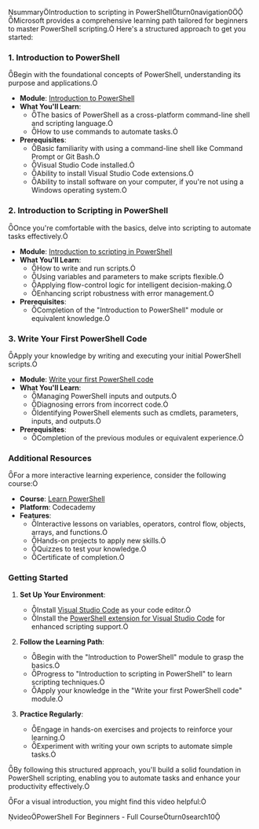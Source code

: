 ​summaryIntroduction to scripting in PowerShellturn0navigation0 Microsoft provides a comprehensive learning path tailored for beginners to master PowerShell scripting. Here's a structured approach to get you started:

### 1. **Introduction to PowerShell**

Begin with the foundational concepts of PowerShell, understanding its purpose and applications.

- **Module**: [Introduction to PowerShell](https://learn.microsoft.com/en-us/training/modules/introduction-to-powershell/)
- **What You'll Learn**:
    - The basics of PowerShell as a cross-platform command-line shell and scripting language.
    - How to use commands to automate tasks.
- **Prerequisites**:
    - Basic familiarity with using a command-line shell like Command Prompt or Git Bash.
    - Visual Studio Code installed.
    - Ability to install Visual Studio Code extensions.
    - Ability to install software on your computer, if you're not using a Windows operating system.

### 2. **Introduction to Scripting in PowerShell**

Once you're comfortable with the basics, delve into scripting to automate tasks effectively.

- **Module**: [Introduction to scripting in PowerShell](https://learn.microsoft.com/en-us/training/modules/script-with-powershell/)
- **What You'll Learn**:
    - How to write and run scripts.
    - Using variables and parameters to make scripts flexible.
    - Applying flow-control logic for intelligent decision-making.
    - Enhancing script robustness with error management.
- **Prerequisites**:
    - Completion of the "Introduction to PowerShell" module or equivalent knowledge.

### 3. **Write Your First PowerShell Code**

Apply your knowledge by writing and executing your initial PowerShell scripts.

- **Module**: [Write your first PowerShell code](https://learn.microsoft.com/en-us/training/modules/powershell-write-first/)
- **What You'll Learn**:
    - Managing PowerShell inputs and outputs.
    - Diagnosing errors from incorrect code.
    - Identifying PowerShell elements such as cmdlets, parameters, inputs, and outputs.
- **Prerequisites**:
    - Completion of the previous modules or equivalent experience.

### Additional Resources

For a more interactive learning experience, consider the following course:

- **Course**: [Learn PowerShell](https://www.codecademy.com/learn/learn-powershell)
- **Platform**: Codecademy
- **Features**:
    - Interactive lessons on variables, operators, control flow, objects, arrays, and functions.
    - Hands-on projects to apply new skills.
    - Quizzes to test your knowledge.
    - Certificate of completion.

### Getting Started

1. **Set Up Your Environment**:
    
    - Install [Visual Studio Code](https://code.visualstudio.com/) as your code editor.
    - Install the [PowerShell extension for Visual Studio Code](https://marketplace.visualstudio.com/items?itemName=ms-vscode.PowerShell) for enhanced scripting support.
2. **Follow the Learning Path**:
    
    - Begin with the "Introduction to PowerShell" module to grasp the basics.
    - Progress to "Introduction to scripting in PowerShell" to learn scripting techniques.
    - Apply your knowledge in the "Write your first PowerShell code" module.
3. **Practice Regularly**:
    
    - Engage in hands-on exercises and projects to reinforce your learning.
    - Experiment with writing your own scripts to automate simple tasks.

By following this structured approach, you'll build a solid foundation in PowerShell scripting, enabling you to automate tasks and enhance your productivity effectively.

For a visual introduction, you might find this video helpful:

videoPowerShell For Beginners - Full Courseturn0search10